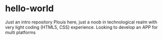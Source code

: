 # hello-world
Just an intro repository
Plouis here, just a noob in technological realm with very light coding (HTML5, CSS) experience. Looking to develop an APP for multi platforms
